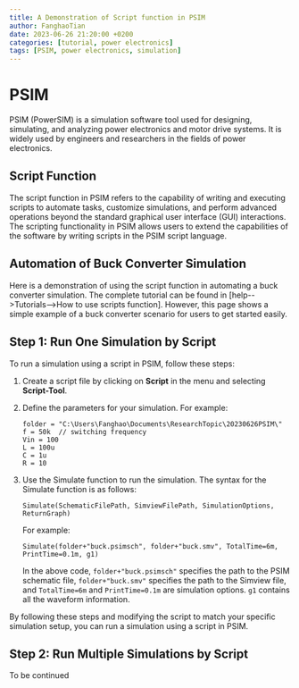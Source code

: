 ```yaml
---
title: A Demonstration of Script function in PSIM
author: FanghaoTian
date: 2023-06-26 21:20:00 +0200
categories: [tutorial, power electronics]
tags: [PSIM, power electronics, simulation]
---
```


# PSIM

PSIM (PowerSIM) is a simulation software tool used for designing, simulating, and analyzing power electronics and motor drive systems. It is widely used by engineers and researchers in the fields of power electronics.

## Script Function

The script function in PSIM refers to the capability of writing and executing scripts to automate tasks, customize simulations, and perform advanced operations beyond the standard graphical user interface (GUI) interactions. The scripting functionality in PSIM allows users to extend the capabilities of the software by writing scripts in the PSIM script language.

## Automation of Buck Converter Simulation

Here is a demonstration of using the script function in automating a buck converter simulation. The complete tutorial can be found in [help-->Tutorials-->How to use scripts function]. However, this page shows a simple example of a buck converter scenario for users to get started easily.

## Step 1: Run One Simulation by Script

To run a simulation using a script in PSIM, follow these steps:

1. Create a script file by clicking on **Script** in the menu and selecting **Script-Tool**.
2. Define the parameters for your simulation. For example:

    ```
    folder = "C:\Users\Fanghao\Documents\ResearchTopic\20230626PSIM\"
    f = 50k  // switching frequency
    Vin = 100
    L = 100u
    C = 1u
    R = 10
    ```

3. Use the Simulate function to run the simulation. The syntax for the Simulate function is as follows:

    ```
    Simulate(SchematicFilePath, SimviewFilePath, SimulationOptions, ReturnGraph)
    ```

    For example:

    ```
    Simulate(folder+"buck.psimsch", folder+"buck.smv", TotalTime=6m, PrintTime=0.1m, g1)
    ```

    In the above code, `folder+"buck.psimsch"` specifies the path to the PSIM schematic file, `folder+"buck.smv"` specifies the path to the Simview file, and `TotalTime=6m` and `PrintTime=0.1m` are simulation options. `g1` contains all the waveform information.

By following these steps and modifying the script to match your specific simulation setup, you can run a simulation using a script in PSIM.

## Step 2: Run Multiple Simulations by Script
To be continued